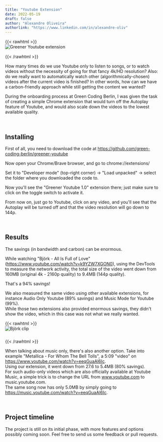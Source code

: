 ```yaml
---
title: "Youtube Extension"
date: 2022-05-19
draft: false
author: "Alexandre Oliveira"
authorlink: "https://www.linkedin.com/in/alexandre-oliv"
---
```


{{< rawhtml >}}
<img src="/img/blog/youtube_extension.webp" alt="Greener Youtube extension" loading="lazy" style="display: block;
  margin-left: auto; margin-right: auto; margin-bottom: 15px;">
{{< /rawhtml >}}

How many times do we use Youtube only to listen to songs, or to watch videos without the necessity of going for that fancy 4k/HD resolution? Also: do we really want to automatically watch other (algorithmically-chosen) videos after the current video is finished? In other words, how can we have a carbon-friendly approach while still getting the content we wanted?

During the onboarding process at Green Coding Berlin, I was given the task of creating a simple Chrome extension that would turn off the Autoplay feature of Youtube, and would also scale down the videos to the lowest available quality.

&nbsp;

## Installing

First of all, you need to download the code at https://github.com/green-coding-berlin/greener-youtube

Now open your Chrome/Brave browser, and go to chrome://extensions/

Set it to "Developer mode" (top-right corner) -> "Load unpacked" -> select the folder where you downloaded the code to.

Now you'll see the "Greener Youtube 1.0" extension there; just make sure to click on the toggle switch to activate it.

From now on, just go to Youtube, click on any video, and you'll see that the Autoplay will be turned off and that the video resolution will go down to 144p.

&nbsp;

## Results

The savings (in bandwidth and carbon) can be enormous.

While watching "Björk - All Is Full of Love" (https://www.youtube.com/watch?v=k9YZW7XGON0), using the DevTools to measure the network activity, the total size of the video went down from 160MB (original 4k - 2160p quality) to 9.4MB (144p quality).

That's a 94% savings!

We also measured the same video using other available extensions, for instance Audio Only Youtube (89% savings) and Music Mode for Youtube (99%).\
While those two extensions also provided enormous savings, they didn't show the video, which in this case was not what we really wanted.

{{< rawhtml >}}
<img src="/img/blog/bjork.webp" alt="Björk clip" loading="lazy" style="display: block;
  margin-left: auto; margin-right: auto; margin-bottom: 25px;">
{{< /rawhtml >}}

When talking about music only, there's also another option. Take into example "Metallica - For Whom The Bell Tolls", a 5:09 "video" on https://www.youtube.com/watch?v=eeqGuaAl6Ic. \
Using our extension, it went down from 27.6 to 5.4MB (80% savings).\
For such audio-only videos which are also officially available at Youtube Music, a simple trick is to change the URL from www.youtube.com to music.youtube.com. \
The same song now has only 5.0MB by simply going to https://music.youtube.com/watch?v=eeqGuaAl6Ic.

&nbsp;

## Project timeline

The project is still on its initial phase, with more features and options possibly coming soon. Feel free to send us some feedback or pull requests.
